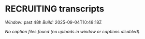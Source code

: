 # RECRUITING transcripts
_Window:_ past 48h
_Build:_ 2025-09-04T10:48:18Z

_No caption files found (no uploads in window or captions disabled)._ 
